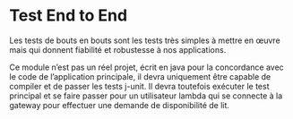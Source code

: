 # Test End to End

Les tests de bouts en bouts sont les tests très simples à mettre en œuvre mais qui donnent fiabilité et robustesse à nos applications. 

Ce module n’est pas un réel projet, écrit en java pour la concordance avec le code de l’application principale, il devra uniquement être capable de compiler et de passer les tests j-unit. Il devra toutefois exécuter le test principal et se faire passer pour un utilisateur lambda qui se connecte à la gateway pour effectuer une demande de disponibilité de lit.

